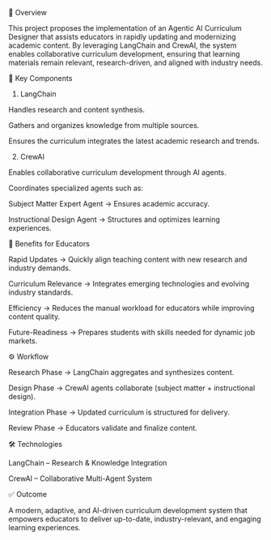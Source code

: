 📌 Overview

This project proposes the implementation of an Agentic AI Curriculum Designer that assists educators in rapidly updating and modernizing academic content. By leveraging LangChain and CrewAI, the system enables collaborative curriculum development, ensuring that learning materials remain relevant, research-driven, and aligned with industry needs.

🚀 Key Components
1. LangChain

Handles research and content synthesis.

Gathers and organizes knowledge from multiple sources.

Ensures the curriculum integrates the latest academic research and trends.

2. CrewAI

Enables collaborative curriculum development through AI agents.

Coordinates specialized agents such as:

Subject Matter Expert Agent → Ensures academic accuracy.

Instructional Design Agent → Structures and optimizes learning experiences.

🎯 Benefits for Educators

Rapid Updates → Quickly align teaching content with new research and industry demands.

Curriculum Relevance → Integrates emerging technologies and evolving industry standards.

Efficiency → Reduces the manual workload for educators while improving content quality.

Future-Readiness → Prepares students with skills needed for dynamic job markets.

⚙️ Workflow

Research Phase → LangChain aggregates and synthesizes content.

Design Phase → CrewAI agents collaborate (subject matter + instructional design).

Integration Phase → Updated curriculum is structured for delivery.

Review Phase → Educators validate and finalize content.

🛠️ Technologies

LangChain – Research & Knowledge Integration

CrewAI – Collaborative Multi-Agent System

✅ Outcome

A modern, adaptive, and AI-driven curriculum development system that empowers educators to deliver up-to-date, industry-relevant, and engaging learning experiences.